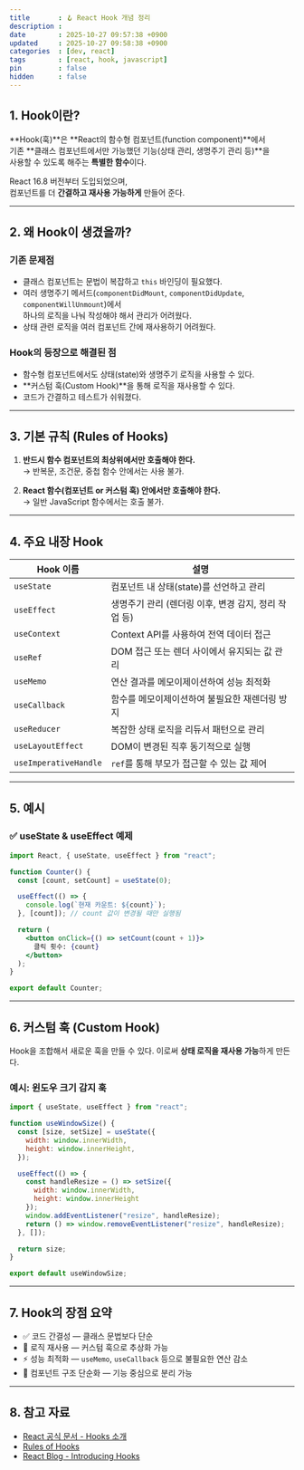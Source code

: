 ```yaml
---
title       : 🪝 React Hook 개념 정리
description : 
date        : 2025-10-27 09:57:38 +0900
updated     : 2025-10-27 09:58:38 +0900
categories  : [dev, react]
tags        : [react, hook, javascript]
pin         : false
hidden      : false
---
```


## 1. Hook이란?

**Hook(훅)**은 **React의 함수형 컴포넌트(function component)**에서  
기존 **클래스 컴포넌트에서만 가능했던 기능(상태 관리, 생명주기 관리 등)**을  
사용할 수 있도록 해주는 **특별한 함수**이다.

React 16.8 버전부터 도입되었으며,  
컴포넌트를 더 **간결하고 재사용 가능하게** 만들어 준다.

---

## 2. 왜 Hook이 생겼을까?

### 기존 문제점
- 클래스 컴포넌트는 문법이 복잡하고 `this` 바인딩이 필요했다.
- 여러 생명주기 메서드(`componentDidMount`, `componentDidUpdate`, `componentWillUnmount`)에서  
  하나의 로직을 나눠 작성해야 해서 관리가 어려웠다.
- 상태 관련 로직을 여러 컴포넌트 간에 재사용하기 어려웠다.

### Hook의 등장으로 해결된 점
- 함수형 컴포넌트에서도 상태(state)와 생명주기 로직을 사용할 수 있다.
- **커스텀 훅(Custom Hook)**을 통해 로직을 재사용할 수 있다.
- 코드가 간결하고 테스트가 쉬워졌다.

---

## 3. 기본 규칙 (Rules of Hooks)

1. **반드시 함수 컴포넌트의 최상위에서만 호출해야 한다.**  
   → 반복문, 조건문, 중첩 함수 안에서는 사용 불가.

2. **React 함수(컴포넌트 or 커스텀 훅) 안에서만 호출해야 한다.**  
   → 일반 JavaScript 함수에서는 호출 불가.

---

## 4. 주요 내장 Hook

| Hook 이름 | 설명 |
|------------|------|
| `useState` | 컴포넌트 내 상태(state)를 선언하고 관리 |
| `useEffect` | 생명주기 관리 (렌더링 이후, 변경 감지, 정리 작업 등) |
| `useContext` | Context API를 사용하여 전역 데이터 접근 |
| `useRef` | DOM 접근 또는 렌더 사이에서 유지되는 값 관리 |
| `useMemo` | 연산 결과를 메모이제이션하여 성능 최적화 |
| `useCallback` | 함수를 메모이제이션하여 불필요한 재렌더링 방지 |
| `useReducer` | 복잡한 상태 로직을 리듀서 패턴으로 관리 |
| `useLayoutEffect` | DOM이 변경된 직후 동기적으로 실행 |
| `useImperativeHandle` | `ref`를 통해 부모가 접근할 수 있는 값 제어 |

---

## 5. 예시

### ✅ useState & useEffect 예제

```jsx
import React, { useState, useEffect } from "react";

function Counter() {
  const [count, setCount] = useState(0);

  useEffect(() => {
    console.log(`현재 카운트: ${count}`);
  }, [count]); // count 값이 변경될 때만 실행됨

  return (
    <button onClick={() => setCount(count + 1)}>
      클릭 횟수: {count}
    </button>
  );
}

export default Counter;
````

---

## 6. 커스텀 훅 (Custom Hook)

Hook을 조합해서 새로운 훅을 만들 수 있다.
이로써 **상태 로직을 재사용 가능**하게 만든다.

### 예시: 윈도우 크기 감지 훅

```jsx
import { useState, useEffect } from "react";

function useWindowSize() {
  const [size, setSize] = useState({
    width: window.innerWidth,
    height: window.innerHeight,
  });

  useEffect(() => {
    const handleResize = () => setSize({
      width: window.innerWidth,
      height: window.innerHeight
    });
    window.addEventListener("resize", handleResize);
    return () => window.removeEventListener("resize", handleResize);
  }, []);

  return size;
}

export default useWindowSize;
```

---

## 7. Hook의 장점 요약

* ✅ 코드 간결성 — 클래스 문법보다 단순
* 🔁 로직 재사용 — 커스텀 훅으로 추상화 가능
* ⚡ 성능 최적화 — `useMemo`, `useCallback` 등으로 불필요한 연산 감소
* 🧩 컴포넌트 구조 단순화 — 기능 중심으로 분리 가능

---

## 8. 참고 자료

* [React 공식 문서 - Hooks 소개](https://react.dev/reference/react)
* [Rules of Hooks](https://react.dev/reference/rules/rules-of-hooks)
* [React Blog - Introducing Hooks](https://react.dev/blog/2018/10/23/react-hooks-intro)

```
